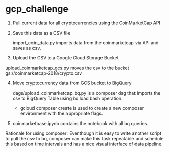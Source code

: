 # gcp_challenge

1. Pull current data for all cryptocurrencies using the CoinMarketCap API
2. Save this data as a CSV file

   import_coin_data.py imports data from the coinmarketcap via API and saves as csv.
   
3. Upload the CSV to a Google Cloud Storage Bucket

  upload_coinmarketcap_gcs.py moves the csv to the bucket gs://coinmarketcap-2018/crypto.csv
  
4. Move cryptocurrency data from GCS bucket to BigQuery
   
   dags/upload_coinmarketcap_bq.py is a composer dag that imports the csv to BigQuery Table using bq load bash operation.
   
   * gcloud composer create is used to create a new composer environment with the appropriate flags.
   
5. coinmarketbase.ipynb contains the notebook with all bq queries.


Rationale for using composer:
Eventhough it is easy to write another script to pull the csv to bq, composer can make this task repeatable and schedule this based on time intervals and has a nice visual interface of data pipeline.

